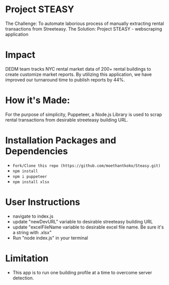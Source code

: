# Project STEASY
 
The Challenge: To automate laborious process of manually extracting rental transactions from Streeteasy.
The Solution: Project STEASY - webscraping application

# Impact

DEDM team tracks NYC rental market data of 200+ rental buildings to create customize market reports. By utilizing this application, we have improved our turnaround time to publish reports by 44%. 

# How it's Made: 

For the purpose of simplicity, Puppeteer, a Node.js Library is used to scrap rental transactions from desirable streeteasy building URL.


# Installation Packages and Dependencies
- `Fork/Clone this repo (https://github.com/moethantkoko/Steasy.git) `
- `npm install`
- `npm i puppeteer`
- `npm install xlsx`

# User Instructions
- navigate to index.js
- update "newDevURL" variable to desirable streeteasy building URL
- update "excelFileName variable to desirable excel file name. Be sure it's a string with .xlsx"
- Run "node index.js" in your terminal


# Limitation
- This app is to run one building profile at a time to overcome server detection. 